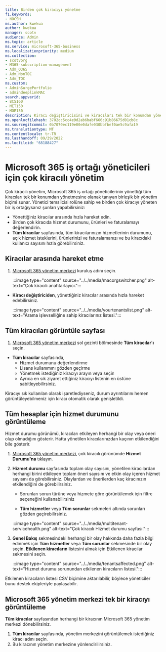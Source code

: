 ```yaml
---
title: Birden çok kiracıyı yönetme
f1.keywords:
- NOCSH
ms.author: kwekua
author: kwekua
manager: scotv
audience: Admin
ms.topic: article
ms.service: microsoft-365-business
ms.localizationpriority: medium
ms.collection:
- scotvorg
- M365-subscription-management
- Adm_O365
- Adm_NonTOC
- Adm_TOC
ms.custom:
- AdminSurgePortfolio
- admindeeplinkMAC
search.appverid:
- BCS160
- MET150
- MOE150
description: Kiracı değiştiricisini ve kiracıları tek bir konumdan yönetme olanağı sağlayan çok kiracılı görünümleri kullanmayı öğrenin.
ms.openlocfilehash: 3702cc5cc4e9d2ab6babf666c91b86675d01cb8c
ms.sourcegitcommit: 0b7070ec119e00e0dafe030bbfbef0ae5c9afa19
ms.translationtype: MT
ms.contentlocale: tr-TR
ms.lasthandoff: 09/29/2022
ms.locfileid: "68188427"
---
```

# <a name="multi-tenant-management-for-microsoft-365-partner-admins"></a>Microsoft 365 iş ortağı yöneticileri için çok kiracılı yönetim

Çok kiracılı yönetim, Microsoft 365 iş ortağı yöneticilerinin yönettiği tüm kiracıları tek bir konumdan yönetmesine olanak tanıyan birleşik bir yönetim biçimi sunar. Yönetici temsilcisi rolüne sahip ve birden çok kiracıyı yöneten bir iş ortağıysanız şunları yapabilirsiniz:

- Yönettiğiniz kiracılar arasında hızla hareket edin.
- Birden çok kiracıda hizmet durumunu, ürünleri ve faturalamayı değerlendirin.
- **Tüm kiracılar** sayfasında, tüm kiracılarınızın hizmetlerinin durumunu, açık hizmet isteklerini, ürünlerinizi ve faturalamanızı ve bu kiracıdaki kullanıcı sayısını hızla görebilirsiniz.

## <a name="move-between-tenants"></a>Kiracılar arasında hareket etme

1. <a href="https://go.microsoft.com/fwlink/p/?linkid=2024339" target="_blank">Microsoft 365 yönetim merkezi</a> kuruluş adını seçin.

    :::image type="content" source="../../media/macorgswitcher.png" alt-text="Çok kiracılı anahtarlayıcı.":::

- **Kiracı değiştiriciden**, yönettiğiniz kiracılar arasında hızla hareket edebilirsiniz.

    :::image type="content" source="../../media/yourtenantslist.png" alt-text="Arama işlevselliğine sahip kiracılarınız listesi.":::

## <a name="view-all-tenants-page"></a>Tüm kiracıları görüntüle sayfası

1. <a href="https://go.microsoft.com/fwlink/p/?linkid=2024339" target="_blank">Microsoft 365 yönetim merkezi</a> sol gezinti bölmesinde **Tüm kiracılar'ı** seçin.
- **Tüm kiracılar** sayfasında,
  - Hizmet durumunu değerlendirme
  - Lisans kullanımını gözden geçirme
  - Yönetmek istediğiniz kiracıyı arayın veya seçin
  - Ayrıca en sık ziyaret ettiğiniz kiracıyı listenin en üstüne sabitleyebilirsiniz.

Kiracıyı sık kullanılan olarak işaretlediyseniz, durum ayrıntılarını hemen görüntüleyebilmeniz için kiracı otomatik olarak genişletildi.

## <a name="view-service-health-for-all-accounts"></a>Tüm hesaplar için hizmet durumunu görüntüleme

Hizmet durumu görünümü, kiracıları etkileyen herhangi bir olay veya öneri olup olmadığını gösterir. Hatta yönetilen kiracılarınızdan kaçının etkilendiğini bile gösterir.

1. <a href="https://go.microsoft.com/fwlink/p/?linkid=2024339" target="_blank">Microsoft 365 yönetim merkezi</a>, çok kiracılı görünümde **Hizmet Durumu'na** tıklayın.
2. **Hizmet durumu** sayfasında toplam olay sayısını, yönetilen kiracılardan herhangi birini etkileyen toplam öneri sayısını ve etkin olay içeren hizmet sayısını da görebilirsiniz. Olaylardan ve önerilerden kaç kiracınızın etkilendiğini de görebilirsiniz.

    - Sorunları sorun türüne veya hizmete göre görüntülemek için filtre seçeneğini kullanabilirsiniz

    - **Tüm hizmetler** veya **Tüm sorunlar** sekmeleri altında sorunları gözden geçirebilirsiniz.

    :::image type="content" source="../../media/multitenant-servicehealth.png" alt-text="Çok kiracılı Hizmet durumu sayfası.":::
1. **Genel Bakış** sekmesindeki herhangi bir olay hakkında daha fazla bilgi edinmek için **Tüm hizmetler** veya **Tüm sorunlar** sekmesinde bir olay seçin. **Etkilenen kiracıların** listesini almak için Etkilenen kiracılar sekmesini seçin.

    :::image type="content" source="../../media/tenantsaffected.png" alt-text="Hizmet durumu sorunundan etkilenen kiracıların listesi.":::

Etkilenen kiracıların listesi CSV biçimine aktarılabilir, böylece yöneticiler bunu destek ekipleriyle paylaşabilir.

## <a name="view-a-single-tenant-in-the-microsoft-365-admin-center"></a>Microsoft 365 yönetim merkezi tek bir kiracıyı görüntüleme

**Tüm kiracılar** sayfasından herhangi bir kiracının Microsoft 365 yönetim merkezi dönebilirsiniz.

1. **Tüm kiracılar** sayfasında, yönetim merkezini görüntülemek istediğiniz kiracı adını seçin.
2. Bu kiracının yönetim merkezine yönlendirilirsiniz.
